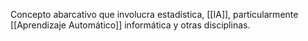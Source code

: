 Concepto abarcativo que involucra estadística, [[IA]], particularmente [[Aprendizaje Automático]] informática y otras disciplinas.
